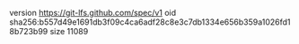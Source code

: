 version https://git-lfs.github.com/spec/v1
oid sha256:b557d49e1691db3f09c4ca6adf28c8e3c7db1334e656b359a1026fd18b723b99
size 11089

